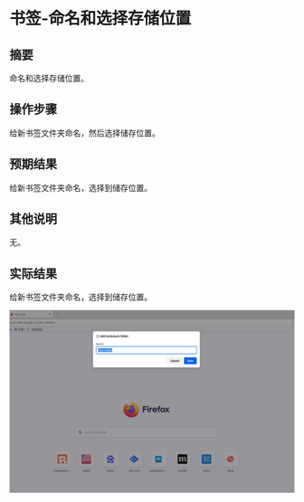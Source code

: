# 书签-命名和选择存储位置

## 摘要

命名和选择存储位置。

## 操作步骤

给新书签文件夹命名，然后选择储存位置。

## 预期结果

给新书签文件夹命名，选择到储存位置。

## 其他说明

无。

## 实际结果

给新书签文件夹命名，选择到储存位置。

![alt text](image-75.png)